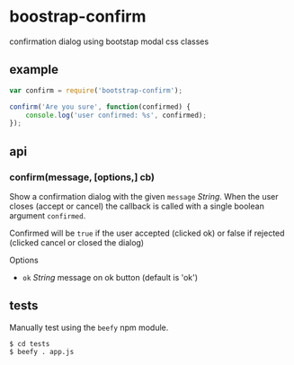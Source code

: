 # boostrap-confirm

confirmation dialog using bootstap modal css classes

## example

```js
var confirm = require('bootstrap-confirm');

confirm('Are you sure', function(confirmed) {
    console.log('user confirmed: %s', confirmed);
});
```

## api

### confirm(message, [options,] cb)

Show a confirmation dialog with the given `message` *String*. When the user closes (accept or cancel) the callback is called with a single boolean argument `confirmed`.

Confirmed will be `true` if the user accepted (clicked ok) or false if rejected (clicked cancel or closed the dialog)

Options

* `ok` *String* message on ok button (default is 'ok')

## tests

Manually test using the `beefy` npm module.

```
$ cd tests
$ beefy . app.js
```
